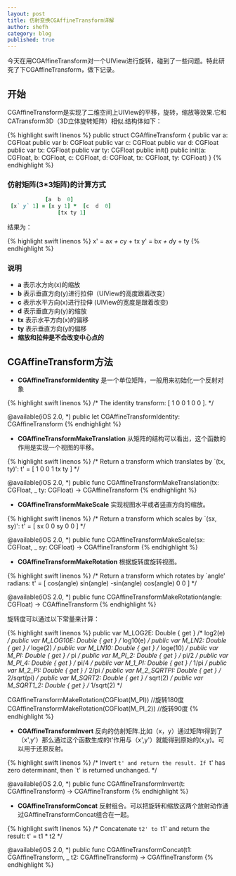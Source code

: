 ```yaml
---
layout: post
title: 仿射变换CGAffineTransform详解
author: shefh
category: blog
published: true
---
```




 今天在用CGAffineTransform对一个UIView进行旋转，碰到了一些问题。特此研究了下CGAffineTransform，做下记录。

## 开始

CGAffineTransform是实现了二维空间上UIView的平移，旋转，缩放等效果.它和CATransform3D（3D立体旋转矩阵）相似.结构体如下：

{% highlight swift linenos %}
 public struct CGAffineTransform {
    public var a: CGFloat
    public var b: CGFloat
    public var c: CGFloat
    public var d: CGFloat
    public var tx: CGFloat
    public var ty: CGFloat
    public init()
    public init(a: CGFloat, b: CGFloat, c: CGFloat, d: CGFloat, tx: CGFloat, ty: CGFloat)
 }
{% endhighlight %}


### 仿射矩阵(3*3矩阵)的计算方式
    
```ruby
  			[a  b  0]
 [x` y` 1] = [x y 1] *	[c  d  0]      
    			[tx ty 1]
```
 结果为：

{% highlight swift linenos %}
x' = a*x + c*y + tx
y' = b*x + d*y + ty
{% endhighlight %}

### 说明
 * **a** 表示水方向(x)的缩放 
 * **b** 表示垂直方向(y)进行拉伸（UIView的高度跟着改变）
 * **c** 表示水平方向(x)进行拉伸 (UIView的宽度是跟着改变)
 * **d** 表示垂直方向(y)的缩放 
 * **tx** 表示水平方向(x)的偏移
 * **ty** 表示垂直方向(y的偏移
 * **缩放和拉伸是不会改变中心点的**

## CGAffineTransform方法

 * **CGAffineTransformIdentity** 是一个单位矩阵，一般用来初始化一个反射对象

{% highlight swift linenos %}
 /* The identity transform: [ 1 0 0 1 0 0 ]. */

 @available(iOS 2.0, *)
 public let CGAffineTransformIdentity: CGAffineTransform
{% endhighlight %}


* **CGAffineTransformMakeTranslation** 从矩阵的结构可以看出，这个函数的作用是实现一个视图的平移。

{% highlight swift linenos %}
 /* Return a transform which translates by `(tx, ty)':
     t' = [ 1 0 0 1 tx ty ] */

 @available(iOS 2.0, *)
 public func CGAffineTransformMakeTranslation(tx: CGFloat, _ ty: CGFloat) -> CGAffineTransform
{% endhighlight %}


* **CGAffineTransformMakeScale** 实现视图水平或者竖直方向的缩放。

{% highlight swift linenos %}
 /* Return a transform which scales by `(sx, sy)':
     t' = [ sx 0 0 sy 0 0 ] */

 @available(iOS 2.0, *)
 public func CGAffineTransformMakeScale(sx: CGFloat, _ sy: CGFloat) -> CGAffineTransform
{% endhighlight %}


* **CGAffineTransformMakeRotation** 根据旋转度旋转视图。

{% highlight swift linenos %}
 /* Return a transform which rotates by `angle' radians:
     t' = [ cos(angle) sin(angle) -sin(angle) cos(angle) 0 0 ] */

 @available(iOS 2.0, *)
 public func CGAffineTransformMakeRotation(angle: CGFloat) -> CGAffineTransform
{% endhighlight %}

旋转度可以通过以下常量来计算：

{% highlight swift linenos %}
 public var M_LOG2E: Double { get } /* log2(e)        */
 public var M_LOG10E: Double { get } /* log10(e)       */
 public var M_LN2: Double { get } /* loge(2)        */
 public var M_LN10: Double { get } /* loge(10)       */
 public var M_PI: Double { get } /* pi             */
 public var M_PI_2: Double { get } /* pi/2           */
 public var M_PI_4: Double { get } /* pi/4           */
 public var M_1_PI: Double { get } /* 1/pi           */
 public var M_2_PI: Double { get } /* 2/pi           */
 public var M_2_SQRTPI: Double { get } /* 2/sqrt(pi)     */
 public var M_SQRT2: Double { get } /* sqrt(2)        */
 public var M_SQRT1_2: Double { get } /* 1/sqrt(2)      */

 CGAffineTransformMakeRotation(CGFloat(M_PI))	//旋转180度
 CGAffineTransformMakeRotation(CGFloat(M_PI_2))	//旋转90度
{% endhighlight %}


* **CGAffineTransformInvert**  反向的仿射矩阵.比如（x，y）通过矩阵t得到了（x',y'）那么通过这个函数生成的t'作用与（x',y'）就能得到原始的(x,y)。可以用于还原反射。

{% highlight swift linenos %}
 /* Invert `t' and return the result. If `t' has zero determinant, then `t'
   is returned unchanged. */

 @available(iOS 2.0, *)
 public func CGAffineTransformInvert(t: CGAffineTransform) -> CGAffineTransform
{% endhighlight %}

* **CGAffineTransformConcat** 反射组合。可以把旋转和缩放这两个放射动作通过GAffineTransformConcat组合在一起。

{% highlight swift linenos %}
 /* Concatenate `t2' to `t1' and return the result:
     t' = t1 * t2 */

 @available(iOS 2.0, *)
 public func CGAffineTransformConcat(t1: CGAffineTransform, _ t2: CGAffineTransform) -> CGAffineTransform
{% endhighlight %}





